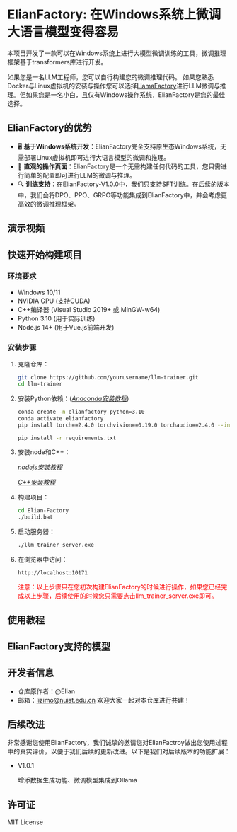 # ElianFactory: 在Windows系统上微调大语言模型变得容易
本项目开发了一款可以在Windows系统上进行大模型微调训练的工具，微调推理框架基于transformers库进行开发。

如果您是一名LLM工程师，您可以自行构建您的微调推理代码。
如果您熟悉Docker与Linux虚拟机的安装与操作您可以选择[LlamaFactory](https://www.markdownguide.org)进行LLM微调与推理。但如果您是一名小白，且仅有Windows操作系统，ElianFactory是您的最佳选择。

## ElianFactory的优势

- 🖥️ **基于Windows系统开发**：ElianFactory完全支持原生态Windows系统，无需部署Linux虚拟机即可进行大语言模型的微调和推理。
- 🚀 **直观的操作页面**：ElianFactory是一个无需构建任何代码的工具，您只需进行简单的配置即可进行LLM的微调与推理。
- 🔍 **训练支持**：在ElianFactory-V1.0.0中，我们只支持SFT训练。在后续的版本中，我们会将DPO、PPO、GRPO等功能集成到ElianFactory中，并会考虑更高效的微调推理框架。

## 演示视频

## 快速开始构建项目

### 环境要求

- Windows 10/11
- NVIDIA GPU (支持CUDA)
- C++编译器 (Visual Studio 2019+ 或 MinGW-w64)
- Python 3.10 (用于实际训练)
- Node.js 14+ (用于Vue.js前端开发)

### 安装步骤

1. 克隆仓库：
   ```bash
   git clone https://github.com/yourusername/llm-trainer.git
   cd llm-trainer
   ```

2. 安装Python依赖：(*[Anaconda安装教程](https://www.markdownguide.org)*)
    ```bash
    conda create -n elianfactory python=3.10
    conda activate elianfactory
    pip install torch==2.4.0 torchvision==0.19.0 torchaudio==2.4.0 --index-url https://download.pytorch.org/whl/cu121
    ```
    ```bash
    pip install -r requirements.txt
    ```

3. 安装node和C++：

   *[nodejs安装教程](https://www.markdownguide.org)*

   *[C++安装教程](https://www.markdownguide.org)*

4. 构建项目：
   ```bash
   cd Elian-Factory
   ./build.bat
   ```

5. 启动服务器：
   ```bash
   ./llm_trainer_server.exe
   ```

6. 在浏览器中访问：
   ```
   http://localhost:10171
   ```
   <font color=red>注意：以上步骤只在您初次构建ElianFactory的时候进行操作，如果您已经完成以上步骤，后续使用的时候您只需要点击llm_trainer_server.exe即可。</font>

## 使用教程


## ElianFactory支持的模型


## 开发者信息

- 仓库原作者：@Elian
- 邮箱：lizimo@nuist.edu.cn
欢迎大家一起对本仓库进行共建！

## 后续改进
非常感谢您使用ElianFactory，我们诚挚的邀请您对ElianFactroy做出您使用过程中的真实评价，以便于我们后续的更新改进。以下是我们对后续版本的功能扩展：
- V1.0.1
   
   增添数据生成功能、微调模型集成到Ollama


## 许可证

MIT License